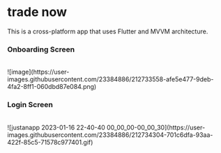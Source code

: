 # trade now

This is a cross-platform app that uses Flutter and MVVM architecture.

### Onboarding Screen
<br>
![image](https://user-images.githubusercontent.com/23384886/212733558-afe5e477-9deb-4fa2-8ff1-060dbd87e084.png)

### Login Screen 
<br>
![justanapp 2023-01-16 22-40-40 00_00_00-00_00_30](https://user-images.githubusercontent.com/23384886/212734304-701c6dfa-93aa-422f-85c5-71578c977401.gif)



